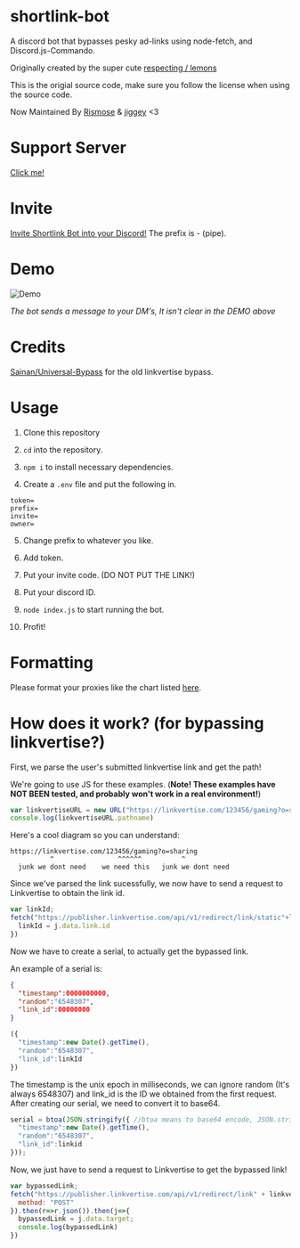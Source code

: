 # shortlink-bot
A discord bot that bypasses pesky ad-links using node-fetch, and Discord.js-Commando.

Originally created by the super cute [respecting / lemons](https://github.com/respecting)

This is the origial source code, make sure you follow the license when using the source code.

Now Maintained By [Rismose](https://github.com/Rismose) & [jiggey](https://github.com/jiggey1) <3

# Support Server

[Click me!](https://discord.gg/YhkPFjrDjk)

# Invite
[Invite Shortlink Bot into your Discord!](https://discord.com/oauth2/authorize?client_id=780857188171644962&scope=bot&permissions=8192) The prefix is - (pipe).

# Demo

![Demo](demo1.gif)

*The bot sends a message to your DM's, It isn't clear in the DEMO above*
# Credits
[Sainan/Universal-Bypass](https://github.com/Sainan/Universal-Bypass) for the old linkvertise bypass.

# Usage
1. Clone this repository

2. `cd` into the repository.

3. `npm i` to install necessary dependencies.

4. Create a `.env` file and put the following in. 

```
token=
prefix=
invite=
owner=
```

5. Change prefix to whatever you like.

6. Add token.

7. Put your invite code. (DO NOT PUT THE LINK!)

8. Put your discord ID.

9. `node index.js` to start running the bot.

10. Profit!

# Formatting

Please format your proxies like the chart listed [here](https://github.com/TooTallNate/node-proxy-agent/blob/master/README.md).

# How does it work? (for bypassing linkvertise?)
First, we parse the user's submitted linkvertise link and get the path!

We're going to use JS for these examples. (**Note! These examples have NOT BEEN tested, and probably won't work in a real environment!**)

```js
var linkvertiseURL = new URL("https://linkvertise.com/123456/gaming?o=sharing")
console.log(linkvertiseURL.pathname)
```

Here's a cool diagram so you can understand:
```
https://linkvertise.com/123456/gaming?o=sharing
          ^                ^^^^^^          ^
  junk we dont need    we need this   junk we dont need
```

Since we've parsed the link sucessfully, we now have to send a request to Linkvertise to obtain the link id.

```js
var linkId;
fetch("https://publisher.linkvertise.com/api/v1/redirect/link/static"+linkvertiseURL.pathname).then(r=>r.json()).then(j=>{
  linkId = j.data.link.id
})
```

Now we have to create a serial, to actually get the bypassed link.

An example of a serial is: 

```json
{
  "timestamp":0000000000, 
  "random":"6548307", 
  "link_id":00000000
}
``` 
```js
({
  "timestamp":new Date().getTime(), 
  "random":"6548307", 
  "link_id":linkId
})
```

The timestamp is the unix epoch in milliseconds, we can ignore random (It's always 6548307) and link_id is the ID we obtained from the first request. After creating our serial, we need to convert it to base64.

```js
serial = btoa(JSON.stringify({ //btoa means to base64 encode, JSON.stringify turns the serial JSON into a string so btoa doesn't throw errors.
  "timestamp":new Date().getTime(), 
  "random":"6548307", 
  "link_id":linkid
}));
```

Now, we just have to send a request to Linkvertise to get the bypassed link!

```js
var bypassedLink;
fetch("https://publisher.linkvertise.com/api/v1/redirect/link" + linkvertiseURL.path + "/target?serial=" + serial, {
  method: "POST"
}).then(r=>r.json()).then(j=>{
  bypassedLink = j.data.target;
  console.log(bypassedLink)
})
```
